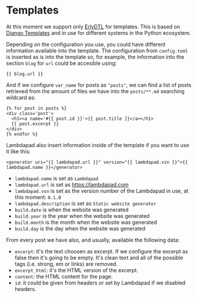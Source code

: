 [ED]: https://github.com/erlydtl/erlydtl
[DT]: https://docs.djangoproject.com/en/3.1/topics/templates

# Templates

At this moment we support only [ErlyDTL][ED] for templates. This is based on [Django Templates][DT] and in use for different systems in the Python ecosystem.

Depending on the configuration you use, you could have different information available into the template. The configuration from `config.toml` is inserted as is into the template so, for example, the information into the section `blog` for `url` could be accesible using:

```htmldjango
{{ blog.url }}
```

And if we configure `var_name` for posts as `"posts"`, we can find a list of posts retrieved from the amount of files we have into the `posts/**.md` searching wildcard as:

```htmldjango
{% for post in posts %}
<div class='post'>
  <h1><a name='#{{ post.id }}'>{{ post.title }}</a></h1>
  {{ post.excerpt }}
</div>
{% endfor %}
```

Lambdapad also insert information inside of the template if you want to use it like this:

```htmldjango
<generator uri="{{ lambdapad.url }}" version="{{ lambdapad.vsn }}">{{ lambdapad.name }}</generator>
```

- `lambdapad.name` is set as `Lambdapad`
- `lambdapad.url` is set as https://lambdapad.com
- `lambdapad.vsn` is set as the version number of the Lambdapad in use, at this moment: `0.1.0`
- `lambdapad.description` is set as `Static website generator`
- `build.date` is when the website was generated
- `build.year` is the year when the website was generated
- `build.month` is the month when the website was generated
- `build.day` is the day when the website was generated

From every post we have also, and usually, available the following data:

- `excerpt`: it's the text choosen as excerpt. If we configure the excerpt as false then it's going to be empty. It's clean text and all of the possible tags (i.e. strong, em or links) are removed.
- `excerpt_html`: it's the HTML version of the excerpt.
- `content`: the HTML content for the page.
- `id`: it could be given from headers or set by Lambdapad if we disabled headers.
